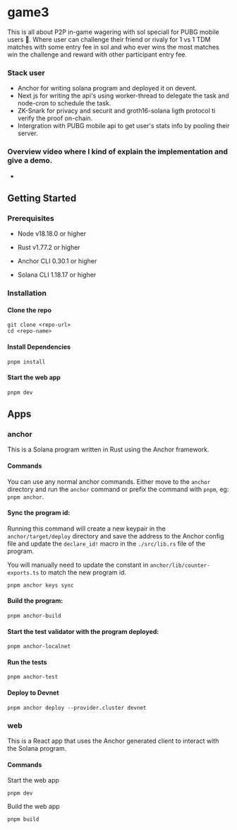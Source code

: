 # game3

This is all about P2P in-game wagering with sol speciall for PUBG mobile users 🔫.
Where user can challenge their friend or rivaly for 1 vs 1 TDM matches with some entry fee in sol and who ever
wins the most matches win the challenge and reward with other participant entry fee.

### Stack user

- Anchor for writing solana program and deployed it on devent.
- Next js for writing the api's using worker-thread to delegate the task and node-cron to schedule the task.
- ZK-Snark for privacy and securit and groth16-solana ligth protocol ti verify the proof on-chain.
- Intergration with PUBG mobile api to get user's stats info by pooling their server.

### Overview video where I kind of explain the implementation and give a demo.

-

## Getting Started

### Prerequisites

- Node v18.18.0 or higher

- Rust v1.77.2 or higher
- Anchor CLI 0.30.1 or higher
- Solana CLI 1.18.17 or higher

### Installation

#### Clone the repo

```shell
git clone <repo-url>
cd <repo-name>
```

#### Install Dependencies

```shell
pnpm install
```

#### Start the web app

```
pnpm dev
```

## Apps

### anchor

This is a Solana program written in Rust using the Anchor framework.

#### Commands

You can use any normal anchor commands. Either move to the `anchor` directory and run the `anchor` command or prefix the command with `pnpm`, eg: `pnpm anchor`.

#### Sync the program id:

Running this command will create a new keypair in the `anchor/target/deploy` directory and save the address to the Anchor config file and update the `declare_id!` macro in the `./src/lib.rs` file of the program.

You will manually need to update the constant in `anchor/lib/counter-exports.ts` to match the new program id.

```shell
pnpm anchor keys sync
```

#### Build the program:

```shell
pnpm anchor-build
```

#### Start the test validator with the program deployed:

```shell
pnpm anchor-localnet
```

#### Run the tests

```shell
pnpm anchor-test
```

#### Deploy to Devnet

```shell
pnpm anchor deploy --provider.cluster devnet
```

### web

This is a React app that uses the Anchor generated client to interact with the Solana program.

#### Commands

Start the web app

```shell
pnpm dev
```

Build the web app

```shell
pnpm build
```
